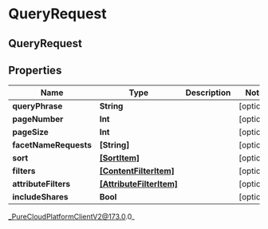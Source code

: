 # QueryRequest

## QueryRequest

## Properties

|Name | Type | Description | Notes|
|------------ | ------------- | ------------- | -------------|
| **queryPhrase** | **String** |  | [optional] |
| **pageNumber** | **Int** |  | [optional] |
| **pageSize** | **Int** |  | [optional] |
| **facetNameRequests** | **[String]** |  | [optional] |
| **sort** | [**[SortItem]**]([SortItem]) |  | [optional] |
| **filters** | [**[ContentFilterItem]**]([ContentFilterItem]) |  | [optional] |
| **attributeFilters** | [**[AttributeFilterItem]**]([AttributeFilterItem]) |  | [optional] |
| **includeShares** | **Bool** |  | [optional] |



_PureCloudPlatformClientV2@173.0.0_
